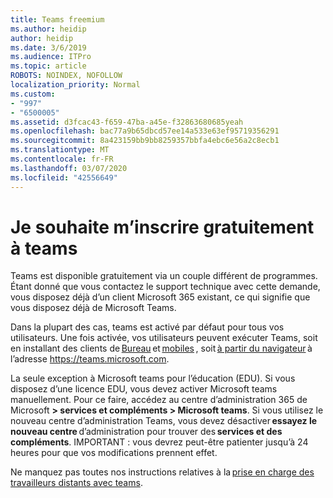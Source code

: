 ```yaml
---
title: Teams freemium
ms.author: heidip
author: heidip
ms.date: 3/6/2019
ms.audience: ITPro
ms.topic: article
ROBOTS: NOINDEX, NOFOLLOW
localization_priority: Normal
ms.custom:
- "997"
- "6500005"
ms.assetid: d3fcac43-f659-47ba-a45e-f32863680685yeah
ms.openlocfilehash: bac77a9b65dbcd57ee14a533e63ef95719356291
ms.sourcegitcommit: 8a423159bb9bb8259357bbfa4ebc6e56a2c8ecb1
ms.translationtype: MT
ms.contentlocale: fr-FR
ms.lasthandoff: 03/07/2020
ms.locfileid: "42556649"
---
```

# <a name="id-like-to-sign-up-for-teams-for-free"></a>Je souhaite m’inscrire gratuitement à teams

Teams est disponible gratuitement via un couple différent de programmes. Étant donné que vous contactez le support technique avec cette demande, vous disposez déjà d’un client Microsoft 365 existant, ce qui signifie que vous disposez déjà de Microsoft Teams.

Dans la plupart des cas, teams est activé par défaut pour tous vos utilisateurs. Une fois activée, vos utilisateurs peuvent exécuter Teams, soit en installant des clients de [Bureau](https://office.visualstudio.com/MAX/_workitems/edit/desktop) et [mobiles](https://office.visualstudio.com/MAX/_workitems/edit/desktop) , soit [à partir du navigateur](https://docs.microsoft.com/en-us/MicrosoftTeams/get-clients#mobile-clients) à l’adresse https://teams.microsoft.com.

La seule exception à Microsoft teams pour l’éducation (EDU). Si vous disposez d’une licence EDU, vous devez activer Microsoft teams manuellement. Pour ce faire, accédez au centre d’administration 365 de Microsoft **> services et compléments > Microsoft teams**. Si vous utilisez le nouveau centre d’administration Teams, vous devez désactiver **essayez le nouveau centre** d’administration pour trouver des **services et des compléments**. IMPORTANT : vous devrez peut-être patienter jusqu’à 24 heures pour que vos modifications prennent effet.

Ne manquez pas toutes nos instructions relatives à la [prise en charge des travailleurs distants avec teams](https://docs.microsoft.com/en-us/MicrosoftTeams/support-remote-work-with-teams).
